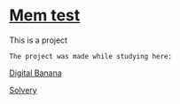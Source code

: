 # [Mem test](https://varyamikh.github.io/MemTest/)

This is a project

```
The project was made while studying here:
```

[Digital Banana](https://digital-banana.ru)

[Solvery](https://solvery.io/)
